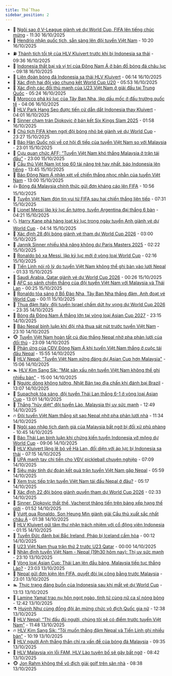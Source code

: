 ```yaml
---
title: Thể Thao
sidebar_position: 2
---
```


<!-- dantri-the-thao:START -->
- 🎡 [Ngôi sao ở V-League giành vé dự World Cup, FIFA lên tiếng chúc mừng](https://dantri.com.vn/the-thao/ngoi-sao-o-v-league-gianh-ve-du-world-cup-fifa-len-tieng-chuc-mung-20251016183020017.htm) - 11:30 16/10/2025
- 💯 [Hendrio nhận quốc tịch, sẵn sàng lên đội tuyển Việt Nam](https://dantri.com.vn/the-thao/hendrio-nhan-quoc-tich-san-sang-len-doi-tuyen-viet-nam-20251016171932260.htm) - 10:20 16/10/2025
- ⛽️ [Thành tích tồi tệ của HLV Kluivert trước khi bị Indonesia sa thải](https://dantri.com.vn/the-thao/thanh-tich-toi-te-cua-hlv-kluivert-truoc-khi-bi-indonesia-sa-thai-20251016152128386.htm) - 09:36 16/10/2025
- 💃 [Indonesia thất bại và vị trí của Đông Nam Á ở bản đồ bóng đá châu lục](https://dantri.com.vn/the-thao/indonesia-that-bai-va-vi-tri-cua-dong-nam-a-o-ban-do-bong-da-chau-luc-20251016005326897.htm) - 09:18 16/10/2025
- 🌈 [Liên đoàn bóng đá Indonesia sa thải HLV Kluivert](https://dantri.com.vn/the-thao/lien-doan-bong-da-indonesia-sa-thai-hlv-kluivert-20251016131208848.htm) - 06:14 16/10/2025
- 🦅 [Xác định hai đội vào chung kết World Cup U20](https://dantri.com.vn/the-thao/xac-dinh-hai-doi-vao-chung-ket-world-cup-u20-20251016121723608.htm) - 05:53 16/10/2025
- 🌝 [Xác định các đối thủ mạnh của U23 Việt Nam ở giải đấu tại Trung Quốc](https://dantri.com.vn/the-thao/xac-dinh-cac-doi-thu-manh-cua-u23-viet-nam-o-giai-dau-tai-trung-quoc-20251016122400957.htm) - 05:24 16/10/2025
- 🚀 [Morocco phá kỷ lục của Tây Ban Nha, lập dấu mốc ở đấu trường quốc tế](https://dantri.com.vn/the-thao/morocco-pha-ky-luc-cua-tay-ban-nha-lap-dau-moc-o-dau-truong-quoc-te-20251016105700526.htm) - 04:06 16/10/2025
- 🎉 [HLV Park Hang Seo được tiến cử dẫn dắt Indonesia thay Kluivert](https://dantri.com.vn/the-thao/hlv-park-hang-seo-duoc-tien-cu-dan-dat-indonesia-thay-kluivert-20251016105550604.htm) - 04:01 16/10/2025
- 📝 [Sinner chạm trán Djokovic ở bán kết Six Kings Slam 2025](https://dantri.com.vn/the-thao/sinner-cham-tran-djokovic-o-ban-ket-six-kings-slam-2025-20251016085342064.htm) - 01:58 16/10/2025
- 🦄 [Chủ tịch FIFA khen ngợi đội bóng nhỏ bé giành vé dự World Cup](https://dantri.com.vn/the-thao/chu-tich-fifa-khen-ngoi-doi-bong-nho-be-gianh-ve-du-world-cup-20251015234132762.htm) - 23:27 15/10/2025
- 🎉 [Báo Hàn Quốc nói về cơ hội đi tiếp của tuyển Việt Nam so với Malaysia](https://dantri.com.vn/the-thao/bao-han-quoc-noi-ve-co-hoi-di-tiep-cua-tuyen-viet-nam-so-voi-malaysia-20251015235804931.htm) - 23:01 15/10/2025
- 💼 [Cựu quan chức AFF: “Tuyển Việt Nam khó thắng Malaysia ở trận tái đấu”](https://dantri.com.vn/the-thao/cuu-quan-chuc-aff-tuyen-viet-nam-kho-thang-malaysia-o-tran-tai-dau-20251015121649715.htm) - 23:00 15/10/2025
- 🤡 [Cầu thủ Việt Nam lọt top 60 tài năng trẻ hay nhất, báo Indonesia lên tiếng](https://dantri.com.vn/the-thao/cau-thu-viet-nam-lot-top-60-tai-nang-tre-hay-nhat-bao-indonesia-len-tieng-20251015193522292.htm) - 13:45 15/10/2025
- 🦆 [Báo Đông Nam Á nhận xét về chiến thắng nhọc nhằn của tuyển Việt Nam](https://dantri.com.vn/the-thao/bao-dong-nam-a-nhan-xet-ve-chien-thang-nhoc-nhan-cua-tuyen-viet-nam-20251015200042444.htm) - 13:00 15/10/2025
- 👍 [Bóng đá Malaysia chính thức gửi đơn kháng cáo lên FIFA](https://dantri.com.vn/the-thao/bong-da-malaysia-chinh-thuc-gui-don-khang-cao-len-fifa-20251015175257935.htm) - 10:56 15/10/2025
- 💼 [Tuyển Việt Nam đón tin vui từ FIFA sau hai chiến thắng liên tiếp](https://dantri.com.vn/the-thao/tuyen-viet-nam-don-tin-vui-tu-fifa-sau-hai-chien-thang-lien-tiep-20251015142225790.htm) - 07:31 15/10/2025
- 🦒 [Lionel Messi lập kỷ lục ấn tượng, tuyển Argentina đại thắng 6 bàn](https://dantri.com.vn/the-thao/lionel-messi-lap-ky-luc-an-tuong-tuyen-argentina-dai-thang-6-ban-20251015112119716.htm) - 04:21 15/10/2025
- 🌜 [Harry Kane phá hàng loạt kỷ lục trong ngày tuyển Anh giành vé dự World Cup](https://dantri.com.vn/the-thao/harry-kane-pha-hang-loat-ky-luc-trong-ngay-tuyen-anh-gianh-ve-du-world-cup-20251015110716348.htm) - 04:14 15/10/2025
- 🦆 [Xác định 28 đội bóng giành vé tham dự World Cup 2026](https://dantri.com.vn/the-thao/xac-dinh-28-doi-bong-gianh-ve-tham-du-world-cup-2026-20251015095624864.htm) - 03:00 15/10/2025
- 💪 [Jannik Sinner nhiều khả năng không dự Paris Masters 2025](https://dantri.com.vn/the-thao/jannik-sinner-nhieu-kha-nang-khong-du-paris-masters-2025-20251015091111648.htm) - 02:22 15/10/2025
- 🧠 [Ronaldo bỏ xa Messi, lập kỷ lục mới ở vòng loại World Cup](https://dantri.com.vn/the-thao/ronaldo-bo-xa-messi-lap-ky-luc-moi-o-vong-loai-world-cup-20251015090758625.htm) - 02:16 15/10/2025
- 🦄 [Tiến Linh nói rõ lý do tuyển Việt Nam không thể ghi bàn vào lưới Nepal](https://dantri.com.vn/the-thao/tien-linh-noi-ro-ly-do-tuyen-viet-nam-khong-the-ghi-ban-vao-luoi-nepal-20251015074241655.htm) - 01:33 15/10/2025
- 🥸 [Saudi Arabia, Qatar giành vé dự World Cup 2026](https://dantri.com.vn/the-thao/saudi-arabia-qatar-gianh-ve-du-world-cup-2026-20251015072642784.htm) - 00:26 15/10/2025
- 🤠 [AFC so sánh chiến thắng của đội tuyển Việt Nam với Malaysia và Thái Lan](https://dantri.com.vn/the-thao/afc-so-sanh-chien-thang-cua-doi-tuyen-viet-nam-voi-malaysia-va-thai-lan-20251015000832724.htm) - 00:25 15/10/2025
- 👺 [Ronaldo tỏa sáng ở Bồ Đào Nha, Tây Ban Nha thắng đậm, Anh đoạt vé World Cup](https://dantri.com.vn/the-thao/ronaldo-toa-sang-o-bo-dao-nha-tay-ban-nha-thang-dam-anh-doat-ve-world-cup-20251015065323245.htm) - 00:11 15/10/2025
- 📝 [Thua đậm Italy, đội tuyển Israel chấm dứt hy vọng dự World Cup 2026](https://dantri.com.vn/the-thao/thua-dam-italy-doi-tuyen-israel-cham-dut-hy-vong-du-world-cup-2026-20251015063336168.htm) - 23:35 14/10/2025
- 🦆 [Bóng đá Đông Nam Á thắng lớn tại vòng loại Asian Cup 2027](https://dantri.com.vn/the-thao/bong-da-dong-nam-a-thang-lon-tai-vong-loai-asian-cup-2027-20251015005214718.htm) - 23:15 14/10/2025
- 🥳 [Báo Nepal bình luận khi đội nhà thua sát nút trước tuyển Việt Nam](https://dantri.com.vn/the-thao/bao-nepal-binh-luan-khi-doi-nha-thua-sat-nut-truoc-tuyen-viet-nam-20251015001520106.htm) - 23:10 14/10/2025
- 🐵 [Tuyển Việt Nam hoàn tất cú đúp thắng Nepal nhờ pha phản lưới của đối thủ](https://dantri.com.vn/the-thao/tuyen-viet-nam-hoan-tat-cu-dup-thang-nepal-nho-pha-phan-luoi-cua-doi-thu-20251015002453512.htm) - 23:09 14/10/2025
- 🤩 [Phản ứng của CĐV Đông Nam Á khi tuyển Việt Nam thắng ở cuộc tái đấu Nepal](https://dantri.com.vn/the-thao/phan-ung-cua-cdv-dong-nam-a-khi-tuyen-viet-nam-thang-o-cuoc-tai-dau-nepal-20251014224828060.htm) - 15:55 14/10/2025
- 🤠 [HLV Nepal: &quot;Tuyển Việt Nam xứng đáng dự Asian Cup hơn Malaysia&quot;](https://dantri.com.vn/the-thao/hlv-nepal-tuyen-viet-nam-xung-dang-du-asian-cup-hon-malaysia-20251014220558410.htm) - 15:06 14/10/2025
- 🏊 [HLV Kim Sang Sik: &quot;Mặt sân xấu nên tuyển Việt Nam không thể ghi nhiều bàn&quot;](https://dantri.com.vn/the-thao/hlv-kim-sang-sik-mat-san-xau-nen-tuyen-viet-nam-khong-the-ghi-nhieu-ban-20251014215930356.htm) - 15:00 14/10/2025
- 🗽 [Ngược dòng không tưởng, Nhật Bản tạo địa chấn khi đánh bại Brazil](https://dantri.com.vn/the-thao/nguoc-dong-khong-tuong-nhat-ban-tao-dia-chan-khi-danh-bai-brazil-20251014200413652.htm) - 13:07 14/10/2025
- 🚀 [Supachok tỏa sáng, đội tuyển Thái Lan thắng 6-1 ở vòng loại Asian Cup](https://dantri.com.vn/the-thao/supachok-toa-sang-doi-tuyen-thai-lan-thang-6-1-o-vong-loai-asian-cup-20251014201301145.htm) - 13:01 14/10/2025
- 🎉 [Thắng &quot;hủy diệt&quot; đội tuyển Lào, Malaysia thị uy sức mạnh](https://dantri.com.vn/the-thao/thang-huy-diet-doi-tuyen-lao-malaysia-thi-uy-suc-manh-20251014194918287.htm) - 12:49 14/10/2025
- 🔥 [Đội tuyển Việt Nam thắng sít sao Nepal nhờ pha phản lưới nhà](https://dantri.com.vn/the-thao/doi-tuyen-viet-nam-thang-sit-sao-nepal-nho-pha-phan-luoi-nha-20251014183303656.htm) - 11:34 14/10/2025
- 🎉 [Ngôi sao nhập tịch danh giá của Malaysia bất ngờ bị đối xử phũ phàng](https://dantri.com.vn/the-thao/ngoi-sao-nhap-tich-danh-gia-cua-malaysia-bat-ngo-bi-doi-xu-phu-phang-20251014174529924.htm) - 10:45 14/10/2025
- 🎡 [Báo Thái Lan bình luận khi chứng kiến tuyển Indonesia vỡ mộng dự World Cup](https://dantri.com.vn/the-thao/bao-thai-lan-binh-luan-khi-chung-kien-tuyen-indonesia-vo-mong-du-world-cup-20251014155317592.htm) - 09:06 14/10/2025
- 🐻 [HLV Kluivert lặng lẽ bỏ về Hà Lan, đối diện với áp lực bị Indonesia sa thải](https://dantri.com.vn/the-thao/hlv-kluivert-lang-le-bo-ve-ha-lan-doi-dien-voi-ap-luc-bi-indonesia-sa-thai-20251014104049199.htm) - 07:15 14/10/2025
- 🌊 [UPA mạnh tay chi tiền cho VĐV pickleball chuyên nghiệp](https://dantri.com.vn/the-thao/upa-manh-tay-chi-tien-cho-vdv-pickleball-chuyen-nghiep-20251014133720472.htm) - 07:09 14/10/2025
- 💃 [Siêu máy tính dự đoán kết quả trận tuyển Việt Nam gặp Nepal](https://dantri.com.vn/the-thao/sieu-may-tinh-du-doan-ket-qua-tran-tuyen-viet-nam-gap-nepal-20251014125840271.htm) - 05:59 14/10/2025
- 🤔 [Xem trực tiếp trận tuyển Việt Nam tái đấu Nepal ở đâu?](https://dantri.com.vn/the-thao/xem-truc-tiep-tran-tuyen-viet-nam-tai-dau-nepal-o-dau-20251014121655056.htm) - 05:17 14/10/2025
- 🤭 [Xác định 22 đội bóng giành quyền tham dự World Cup 2026](https://dantri.com.vn/the-thao/xac-dinh-22-doi-bong-gianh-quyen-tham-du-world-cup-2026-20251014093302778.htm) - 02:33 14/10/2025
- 👹 [Sinner, Djokovic thất thế, Vacherot thăng tiến trên bảng xếp hạng thế giới](https://dantri.com.vn/the-thao/sinner-djokovic-that-the-vacherot-thang-tien-tren-bang-xep-hang-the-gioi-20251014084610027.htm) - 01:52 14/10/2025
- 🗽 [Vượt qua Ronaldo, Son Heung Min giành giải Cầu thủ xuất sắc nhất châu Á](https://dantri.com.vn/the-thao/vuot-qua-ronaldo-son-heung-min-gianh-giai-cau-thu-xuat-sac-nhat-chau-a-20251014083054634.htm) - 01:38 14/10/2025
- 🥳 [HLV Kluivert gửi tâm thư nhận trách nhiệm với cổ động viên Indonesia](https://dantri.com.vn/the-thao/hlv-kluivert-gui-tam-thu-nhan-trach-nhiem-voi-co-dong-vien-indonesia-20251014074849068.htm) - 01:15 14/10/2025
- 💃 [Tuyển Đức đánh bại Bắc Ireland, Pháp bị Iceland cầm hòa](https://dantri.com.vn/the-thao/tuyen-duc-danh-bai-bac-ireland-phap-bi-iceland-cam-hoa-20251014065650565.htm) - 00:12 14/10/2025
- 🧰 [U23 Việt Nam thua trận thứ 2 trước U23 Qatar](https://dantri.com.vn/the-thao/u23-viet-nam-thua-tran-thu-2-truoc-u23-qatar-20251014070643857.htm) - 00:00 14/10/2025
- 💪 [Nhận định tuyển Việt Nam - Nepal &lpar;19h30 hôm nay&rpar;: Thị uy sức mạnh](https://dantri.com.vn/the-thao/nhan-dinh-tuyen-viet-nam-nepal-19h30-hom-nay-thi-uy-suc-manh-20251013233128877.htm) - 23:10 13/10/2025
- 🚀 [Vòng loại Asian Cup: Thái Lan lên đầu bảng, Malaysia tiếp tục thắng Lào?](https://dantri.com.vn/the-thao/vong-loai-asian-cup-thai-lan-len-dau-bang-malaysia-tiep-tuc-thang-lao-20251014003020481.htm) - 23:03 13/10/2025
- 🤠 [Nepal gửi đơn kiện lên FIFA, quyết đòi lại công bằng trước Malaysia](https://dantri.com.vn/the-thao/nepal-gui-don-kien-len-fifa-quyet-doi-lai-cong-bang-truoc-malaysia-20251014000508766.htm) - 23:01 13/10/2025
- 🏊 [Thực trạng đáng buồn của Indonesia sau khi mất vé dự World Cup](https://dantri.com.vn/the-thao/thuc-trang-dang-buon-cua-indonesia-sau-khi-mat-ve-du-world-cup-20251013201300970.htm) - 13:13 13/10/2025
- 🦄 [Lamine Yamal trao nụ hôn ngọt ngào, tình tứ cùng nữ ca sĩ nóng bỏng](https://dantri.com.vn/the-thao/lamine-yamal-trao-nu-hon-ngot-ngao-tinh-tu-cung-nu-ca-si-nong-bong-20251013194157583.htm) - 12:42 13/10/2025
- ⚗️ [Huỳnh Như cùng đồng đội ăn mừng chức vô địch Quốc gia nữ](https://dantri.com.vn/the-thao/huynh-nhu-cung-dong-doi-an-mung-chuc-vo-dich-quoc-gia-nu-20251013212219450.htm) - 12:38 13/10/2025
- 🥷 [HLV Nepal: “Thi đấu đủ người, chúng tôi sẽ có điểm trước tuyển Việt Nam”](https://dantri.com.vn/the-thao/hlv-nepal-thi-dau-du-nguoi-chung-toi-se-co-diem-truoc-tuyen-viet-nam-20251013183705735.htm) - 11:48 13/10/2025
- 🔥 [HLV Kim Sang Sik: “Tôi muốn thắng đậm Nepal và Tiến Linh ghi nhiều bàn”](https://dantri.com.vn/the-thao/hlv-kim-sang-sik-toi-muon-thang-dam-nepal-va-tien-linh-ghi-nhieu-ban-20251013170152891.htm) - 10:19 13/10/2025
- 🦅 [HLV người Anh thẳng thắn chỉ ra vấn đề của bóng đá Malaysia](https://dantri.com.vn/the-thao/hlv-nguoi-anh-thang-than-chi-ra-van-de-cua-bong-da-malaysia-20251013162113236.htm) - 09:35 13/10/2025
- 🌝 [HLV Malaysia xin lỗi FAM, HLV Lào tuyên bố sẽ gây bất ngờ](https://dantri.com.vn/the-thao/hlv-malaysia-xin-loi-fam-hlv-lao-tuyen-bo-se-gay-bat-ngo-20251013142607018.htm) - 08:42 13/10/2025
- 🐵 [Jon Rahm không thể vô địch giải golf trên sân nhà](https://dantri.com.vn/the-thao/jon-rahm-khong-the-vo-dich-giai-golf-tren-san-nha-20251013130823545.htm) - 08:38 13/10/2025<!-- dantri-the-thao:END -->
